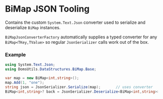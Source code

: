 # BiMap JSON Tooling

Contains the custom `System.Text.Json` converter used to serialize and deserialize `BiMap` instances.

`BiMapJsonConverterFactory` automatically supplies a typed converter for any `BiMap<TKey,TValue>` so regular `JsonSerializer` calls work out of the box.

### Example
```csharp
using System.Text.Json;
using DomsUtils.DataStructures.BiMap.Base;

var map = new BiMap<int,string>();
map.Add(1, "one");
string json = JsonSerializer.Serialize(map);       // uses converter
BiMap<int,string>? back = JsonSerializer.Deserialize<BiMap<int,string>>(json);
```
